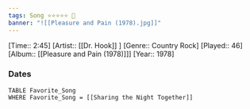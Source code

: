 ```yaml
---
tags: Song ⭐⭐⭐⭐⭐ 💛
banner: "![[Pleasure and Pain (1978).jpg]]"
---
```

[Time:: 2:45]
[Artist:: [[Dr. Hook]] ]
[Genre:: Country Rock]
[Played:: 46]
[Album:: [[Pleasure and Pain (1978)]]]
[Year:: 1978]
### Dates
````dataview
TABLE Favorite_Song
WHERE Favorite_Song = [[Sharing the Night Together]]
````